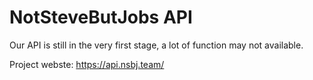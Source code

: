 # NotSteveButJobs API

Our API is still in the very first stage, a lot of function may not available.

Project webste: https://api.nsbj.team/

